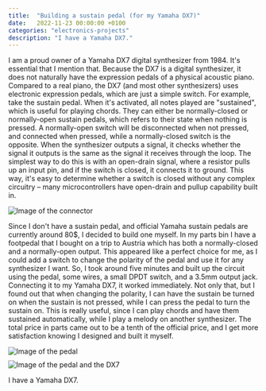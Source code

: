 ```yaml
---
title:  "Building a sustain pedal (for my Yamaha DX7)"
date:   2022-11-23 00:00:00 +0100
categories: "electronics-projects"
description: "I have a Yamaha DX7."
---
```


I am a proud owner of a Yamaha DX7 digital synthesizer from 1984. It's essential that I mention that. Because the DX7 is a digital synthesizer, it does not naturally have the expression pedals of a physical acoustic piano. Compared to a real piano, the DX7 (and most other synthesizers) uses electronic expression pedals, which are just a simple switch. For example, take the sustain pedal. When it's activated, all notes played are "sustained", which is useful for playing chords. They can either be normally-closed or normally-open sustain pedals, which refers to their state when nothing is pressed. A normally-open switch will be disconnected when not pressed, and connected when pressed, while a normally-closed switch is the opposite. When the synthesizer outputs a signal, it checks whether the signal it outputs is the same as the signal it receives through the loop. The simplest way to do this is with an open-drain signal, where a resistor pulls up an input pin, and if the switch is closed, it connects it to ground. This way, it's easy to determine whether a switch is closed without any complex circuitry – many microcontrollers have open-drain and pullup capability built in.

<img src="{{ site.baseurl }}/images/sustain_connector.webp" alt="Image of the connector" style="display:block;margin:auto;">

Since I don't have a sustain pedal, and official Yamaha sustain pedals are currently around 80$, I decided to build one myself. In my parts bin I have a footpedal that I bought on a trip to Austria which has both a normally-closed and a normally-open output. This appeared like a perfect choice for me, as I  could add a switch to change the polarity of the pedal and use it for any synthesizer I want. So, I took around five minutes and built up the circuit using the pedal, some wires, a small DPDT switch, and a 3.5mm output jack. Connecting it to my Yamaha DX7, it worked immediately. Not only that, but I found out that when changing the polarity, I can have the sustain be turned on when the sustain is not pressed, while I can press the pedal to turn the sustain on. This is really useful, since I can play chords and have them sustained automatically, while I play a melody on another synthesizer. The total price in parts came out to be a tenth of the official price, and I get more satisfaction knowing I designed and built it myself. 

<img src="{{ site.baseurl }}/images/sustain_whole_pedal.webp" alt="Image of the pedal" style="display:block;margin:auto;padding-bottom:10px;">
<img src="{{ site.baseurl }}/images/sustain_DX7.webp" alt="Image of the pedal and the DX7" style="display:block;margin:auto;">

I have a Yamaha DX7.